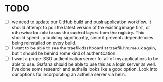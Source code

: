 # TODO

- [ ] we need to update our GitHub build and push application workflow. It should attempt to pull the latest version of the existing image first, or otherwise be able to use the cached layers from the registry. This should speed up building significantly, since it prevents dependencies being reinstalled on every build.
- [ ] I want to be able to see the traefik dashboard at traefik.lvs.me.uk again, but it should be behind some kind of authentication.
- [ ] I want a proper SSO authentication server for all of my applications to be able to use. Grafana should be able to use this as a login server as well. I've done some research and authelia looks like a good option. Look into our options for incorporating an authelia server via helm.
